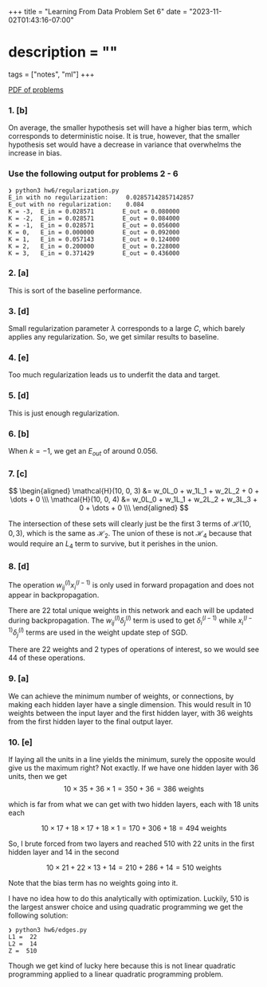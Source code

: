 +++
title = "Learning From Data Problem Set 6"
date = "2023-11-02T01:43:16-07:00"
# description = ""

tags = ["notes", "ml"]
+++


[PDF of problems](https://work.caltech.edu/homework/hw6.pdf)


<h3>
1. [b]
</h3>

On average, the smaller hypothesis set will have a higher bias term, which corresponds to deterministic noise. It is true, however, that the smaller hypothesis set would have a decrease in variance that overwhelms the increase in bias.



<h3>
Use the following output for problems 2 - 6
</h3>

```
❯ python3 hw6/regularization.py
E_in with no regularization:     0.02857142857142857
E_out with no regularization:    0.084
K = -3,  E_in = 0.028571        E_out = 0.080000
K = -2,  E_in = 0.028571        E_out = 0.084000
K = -1,  E_in = 0.028571        E_out = 0.056000
K = 0,   E_in = 0.000000        E_out = 0.092000
K = 1,   E_in = 0.057143        E_out = 0.124000
K = 2,   E_in = 0.200000        E_out = 0.228000
K = 3,   E_in = 0.371429        E_out = 0.436000
```

<h3>
2. [a]
</h3>

This is sort of the baseline performance.

<h3>
3. [d]
</h3>

Small regularization parameter $\lambda$ corresponds to a large $C$, which barely applies any regularization. So, we get similar results to baseline.

<h3>
4. [e]
</h3>

Too much regularization leads us to underfit the data and target.

<h3>
5. [d]
</h3>

This is just enough regularization.

<h3>
6. [b]
</h3>

When $k=-1$, we get an $E_{out}$ of around $0.056$.


<h3>
7. [c]
</h3>

$$
\begin{aligned}
\mathcal{H}(10, 0, 3) &= w_0L_0 + w_1L_1 + w_2L_2 + 0 + \dots + 0 \\\
\mathcal{H}(10, 0, 4) &= w_0L_0 + w_1L_1 + w_2L_2 + w_3L_3 + 0 + \dots + 0 \\\
\end{aligned}
$$

The intersection of these sets will clearly just be the first 3 terms of $\mathcal{H}(10, 0, 3)$, which is the same as $\mathcal{H}_2$. The union of these is not $\mathcal{H}_4$ because that would require an $L_4$ term to survive, but it perishes in the union.


<h3>
8. [d]
</h3>

The operation $w_{ij}^{(l)}x_i^{(l-1)}$ is only used in forward propagation and does not appear in backpropagation.

There are $22$ total unique weights in this network and each will be updated during backpropagation. The $w_{ij}^{(l)}\delta_j^{(l)}$ term is used to get $\delta_i^{(l-1)}$ while $x_i^{(l-1)}\delta_j^{(l)}$ terms are used in the weight update step of SGD.

There are $22$ weights and $2$ types of operations of interest, so we would see $44$ of these operations.


<h3>
9. [a]
</h3>

We can achieve the minimum number of weights, or connections, by making each hidden layer have a single dimension. This would result in $10$ weights between the input layer and the first hidden layer, with $36$ weights from the first hidden layer to the final output layer.


<h3>
10. [e]
</h3

If laying all the units in a line yields the minimum, surely the opposite would give us the maximum right? Not exactly. If we have one hidden layer with $36$ units, then we get
$$
10 \times 35 + 36 \times 1 = 350 + 36 = 386 \textrm{ weights}
$$

which is far from what we can get with two hidden layers, each with $18$ units each

$$
10 \times 17 + 18 \times 17 + 18 \times 1 = 170 + 306 + 18 = 494 \textrm{ weights}
$$

So, I brute forced from two layers and reached $510$ with $22$ units in the first hidden layer and $14$ in the second

$$
10\times21 + 22\times13 + 14 = 210 + 286 + 14 = 510 \textrm{ weights}
$$

Note that the bias term has no weights going into it.

I have no idea how to do this analytically with optimization. Luckily, $510$ is the largest answer choice and using quadratic programming we get the following solution:

```
❯ python3 hw6/edges.py
L1 =  22
L2 =  14
Z =  510
```

Though we get kind of lucky here because this is not linear quadratic programming applied to a linear quadratic programming problem.
